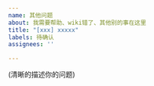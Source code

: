 ```yaml
---
name: 其他问题
about: 我需要帮助、wiki错了、其他别的事在这里
title: "[xxx] xxxxx"
labels: 待确认
assignees: ''

---
```


(清晰的描述你的问题)
